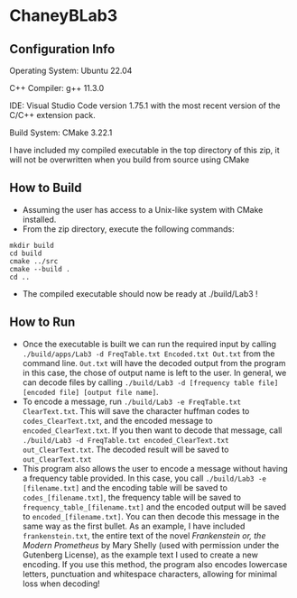 # ChaneyBLab3

## Configuration Info

Operating System: Ubuntu 22.04

C++ Compiler: g++ 11.3.0

IDE: Visual Studio Code version 1.75.1 with the most recent version of the C/C++ extension pack.

Build System: CMake 3.22.1

I have included my compiled executable in the top directory of this zip, it will not be overwritten when you build from source using CMake

## How to Build

- Assuming the user has access to a Unix-like system with CMake installed.
- From the zip directory, execute the following commands:

```
mkdir build
cd build
cmake ../src
cmake --build .
cd ..
```

- The compiled executable should now be ready at ./build/Lab3 !

## How to Run

- Once the executable is built we can run the required input by calling `./build/apps/Lab3 -d FreqTable.txt Encoded.txt Out.txt` from the command line. `Out.txt` will have the decoded output from the program in this case, the chose of output name is left to the user. In general, we can decode files by calling `./build/Lab3 -d [frequency table file] [encoded file] [output file name]`.
- To encode a message, run `./build/Lab3 -e FreqTable.txt ClearText.txt`. This will save the character huffman codes to `codes_ClearText.txt`, and the encoded message to `encoded_ClearText.txt`. If you then want to decode that message, call `./build/Lab3 -d FreqTable.txt encoded_ClearText.txt out_ClearText.txt`. The decoded result will be saved to `out_ClearText.txt`
- This program also allows the user to encode a message without having a frequency table provided. In this case, you call `./build/Lab3 -e [filename.txt]` and the encoding table will be saved to `codes_[filename.txt]`, the frequency table will be saved to `frequency_table_[filename.txt]` and the encoded output will be saved to `encoded_[filename.txt]`. You can then decode this message in the same way as the first bullet. As an example, I have included `frankenstein.txt`, the entire text of the novel _Frankenstein or, the Modern Prometheus_ by Mary Shelly (used with permission under the Gutenberg License), as the example text I used to create a new encoding. If you use this method, the program also encodes lowercase letters, punctuation and whitespace characters, allowing for minimal loss when decoding!
